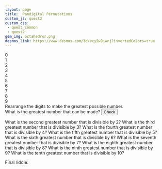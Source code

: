 ```yaml
---
layout: page
title:  Pandigital Permutations
custom_js: quest2
custom_css: 
 - quest_common
 - quest2
gem_img: octahedron.png
desmos_link: https://www.desmos.com/3d/vcy5w8jwnj?invertedColors=true
---
```


<div id="digit-cards">
    <div class="block--isDraggable grabbable noselect">0</div>
    <div class="block--isDraggable grabbable noselect">1</div>
    <div class="block--isDraggable grabbable noselect">2</div>
    <div class="block--isDraggable grabbable noselect">3</div>
    <div class="block--isDraggable grabbable noselect">4</div>
    <div class="block--isDraggable grabbable noselect">5</div>
    <div class="block--isDraggable grabbable noselect">6</div>
    <div class="block--isDraggable grabbable noselect">7</div>
    <div class="block--isDraggable grabbable noselect">8</div>
    <div class="block--isDraggable grabbable noselect">9</div>
</div>

<div id="usr-msg1" class="usr-msg">
    Rearrange the digits to make the greatest possible number.
</div>

<div>
What is the greatest number that can be made?
<button>Check</button>
</div>

What is the second greatest number that is divisible by 2?
What is the third greatest number that is divisible by 3?
What is the fourth greatest number that is divisible by 4?
What is the fifth greatest number that is divisible by 5?
What is the sixth greatest number that is divisible by 6?
What is the seventh greatest number that is divisible by 7?
What is the eighth greatest number that is divisible by 8?
What is the ninth greatest number that is divisible by 9?
What is the tenth greatest number that is divisible by 10?

Final riddle: 
